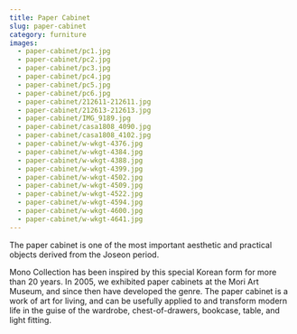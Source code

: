 ```yaml
---
title: Paper Cabinet
slug: paper-cabinet
category: furniture
images:
  - paper-cabinet/pc1.jpg
  - paper-cabinet/pc2.jpg
  - paper-cabinet/pc3.jpg
  - paper-cabinet/pc4.jpg
  - paper-cabinet/pc5.jpg
  - paper-cabinet/pc6.jpg
  - paper-cabinet/212611-212611.jpg
  - paper-cabinet/212613-212613.jpg
  - paper-cabinet/IMG_9189.jpg
  - paper-cabinet/casa1808_4090.jpg
  - paper-cabinet/casa1808_4102.jpg
  - paper-cabinet/w-wkgt-4376.jpg
  - paper-cabinet/w-wkgt-4384.jpg
  - paper-cabinet/w-wkgt-4388.jpg
  - paper-cabinet/w-wkgt-4399.jpg
  - paper-cabinet/w-wkgt-4502.jpg
  - paper-cabinet/w-wkgt-4509.jpg
  - paper-cabinet/w-wkgt-4522.jpg
  - paper-cabinet/w-wkgt-4594.jpg
  - paper-cabinet/w-wkgt-4600.jpg
  - paper-cabinet/w-wkgt-4641.jpg
---
```


The paper cabinet is  one of the most important aesthetic and practical objects derived from the Joseon period.

Mono Collection has been inspired by this special Korean form for more than 20 years. In 2005, we  exhibited  paper cabinets at the Mori Art Museum, and since then have developed the genre. The paper cabinet is  a work of art for living, and can be usefully applied  to and transform modern life in the guise of the wardrobe, chest-of-drawers, bookcase, table, and light fitting.
